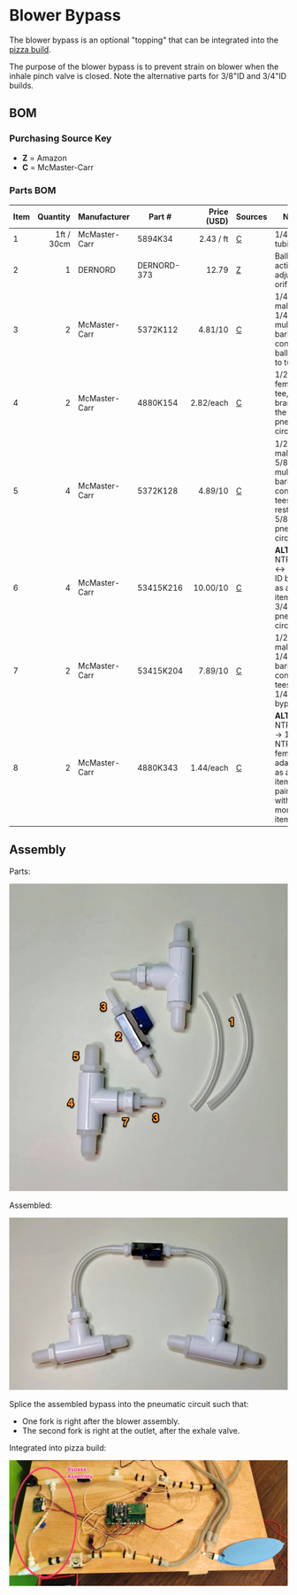 # Blower Bypass

The blower bypass is an optional "topping" that can be integrated into the [pizza build](../../Alpha_Build_Instructions/pizza_build.md).

The purpose of the blower bypass is to prevent strain on blower when the inhale pinch valve is closed. Note the alternative parts for 3/8"ID and 3/4"ID builds.

## BOM

### Purchasing Source Key

* **Z** = Amazon
* **C** = McMaster-Carr

### Parts BOM

| Item   | Quantity      | Manufacturer  | Part #            | Price (USD)  | Sources         | Notes                    |
| ------ |--------------:| ------------- | ----------------- | ------------:|-----------------| ------------------------ |
| 1      |    1ft / 30cm | McMaster-Carr | 5894K34           | 2.43 / ft    | [C][1mcmc]      | 1/4" ID tubing |
| 2      |             1 | DERNORD | DERNORD-373             | 12.79        | [Z][2azn]       | Ball valve, acting as adjustable orifice |
| 3      |             2 | McMaster-Carr | 5372K112          | 4.81/10      | [C][3mcmc]      | 1/4 NTP male <-> 1/4" ID multi-barb, to connect ball valve to tubing |
| 4      |             2 | McMaster-Carr | 4880K154          | 2.82/each    | [C][4mcmc]      | 1/2 NTP female tee, for branching the pneumatic circuit  |
| 5      |             4 | McMaster-Carr | 5372K128          | 4.89/10      | [C][5mcmc]      | 1/2 NTP male <-> 5/8" ID multi-barb, to connect tees to rest of 5/8" ID pneumatic circuit  |
| 6      |             4 | McMaster-Carr | 53415K216         | 10.00/10     | [C][6mcmc]      | **ALT:** 1/2 NTP male <-> 3/4" ID barb, as alt to item 5 for 3/4" ID pneumatic circuit  |
| 7      |             2 | McMaster-Carr | 53415K204         | 7.89/10      | [C][7mcmc]      | 1/2 NTP male <-> 1/4" ID barb to connect tees to 1/4"ID bypass  |
| 8      |             2 | McMaster-Carr | 4880K343          | 1.44/each    | [C][8mcmc]      | **ALT:** 1/2 NTP male -> 1/4 NTP female adapter, as alt to item 7, paired with 2 more of item 3  |

[1mcmc]:   https://www.mcmaster.com/5894K34 
[2azn]:    https://www.amazon.com/gp/product/B07BSQ5X8H
[3mcmc]:   https://www.mcmaster.com/5372K112
[4mcmc]:   https://www.mcmaster.com/4880K154
[5mcmc]:   https://www.mcmaster.com/5372K128
[6mcmc]:   https://www.mcmaster.com/53415K216
[7mcmc]:   https://www.mcmaster.com/53415K204
[8mcmc]:   https://www.mcmaster.com/4880K343

## Assembly

Parts:

![Parts](bypass-parts.jpg)

Assembled:

![Assembled](bypass-assembled.jpg)

Splice the assembled bypass into the pneumatic circuit such that:

* One fork is right after the blower assembly.
* The second fork is right at the outlet, after the exhale valve.

Integrated into pizza build:

![Pizza-Assembled](pizza-advanced.jpg)


